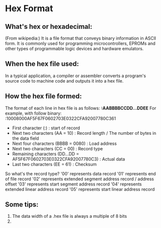 # Hex Format

## What's hex or hexadecimal:

(From wikipedia:)
It is a file format that conveys binary information in ASCII form. It is commonly used for programming microcontrollers, EPROMs and other types of programmable logic devices and hardware emulators.

## When the hex file used:

In a typical application, a compiler or assembler converts a program's source code to machine code and outputs it into a hex file.

## How the hex file formed:

The format of each line in hex file is as follows:
**:AABBBBCCDD...DDEE**
For example, with follow binary:
:10008000AF5F67F0602703E0322CFA92007780C361

- First character (:) : start of record
- Next two characters (AA = 10) : Record length / The number of bytes in the data field
- Next four characters (BBBB = 0080) : Load address
- Next two characters (CC = 00) : Record type
- Remaining characters (DD...DD = AF5F67F0602703E0322CFA92007780C3) : Actual data
- Last two characters (EE = 61) : Checksum

So what's the record type?
    '00' represents data record
    '01' represents end of file record
    '02' represents extended segment address record / address offset
    '03' represents start segment address record
    '04' represents extended linear address record
    '05' represents start linear address record

## Some tips:
1. The data width of a .hex file is always a multiple of 8 bits
2. 
